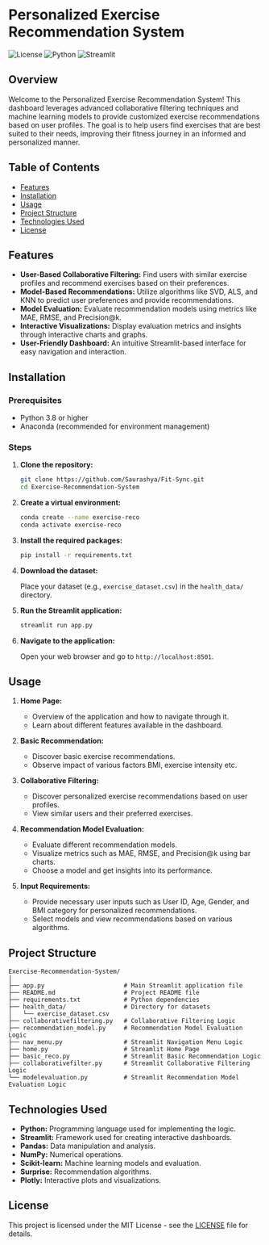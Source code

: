 # Personalized Exercise Recommendation System

![License](https://img.shields.io/badge/License-MIT-blue.svg)
![Python](https://img.shields.io/badge/Python-3.8%2B-green.svg)
![Streamlit](https://img.shields.io/badge/Streamlit-0.90%2B-orange.svg)

## Overview

Welcome to the Personalized Exercise Recommendation System! This dashboard leverages advanced collaborative filtering techniques and machine learning models to provide customized exercise recommendations based on user profiles. The goal is to help users find exercises that are best suited to their needs, improving their fitness journey in an informed and personalized manner.

## Table of Contents

- [Features](#features)
- [Installation](#installation)
- [Usage](#usage)
- [Project Structure](#project-structure)
- [Technologies Used](#technologies-used)
- [License](#license)

## Features

- **User-Based Collaborative Filtering:** Find users with similar exercise profiles and recommend exercises based on their preferences.
- **Model-Based Recommendations:** Utilize algorithms like SVD, ALS, and KNN to predict user preferences and provide recommendations.
- **Model Evaluation:** Evaluate recommendation models using metrics like MAE, RMSE, and Precision@k.
- **Interactive Visualizations:** Display evaluation metrics and insights through interactive charts and graphs.
- **User-Friendly Dashboard:** An intuitive Streamlit-based interface for easy navigation and interaction.

## Installation

### Prerequisites

- Python 3.8 or higher
- Anaconda (recommended for environment management)

### Steps

1. **Clone the repository:**

   ```bash
   git clone https://github.com/Saurashya/Fit-Sync.git
   cd Exercise-Recommendation-System
   ```

2. **Create a virtual environment:**

   ```bash
   conda create --name exercise-reco
   conda activate exercise-reco
   ```

3. **Install the required packages:**

   ```bash
   pip install -r requirements.txt
   ```

4. **Download the dataset:**

   Place your dataset (e.g., `exercise_dataset.csv`) in the `health_data/` directory.

5. **Run the Streamlit application:**

   ```bash
   streamlit run app.py
   ```

6. **Navigate to the application:**

   Open your web browser and go to `http://localhost:8501`.

## Usage

1. **Home Page:**
   - Overview of the application and how to navigate through it.
   - Learn about different features available in the dashboard.

2. **Basic Recommendation:**
   - Discover basic exercise recommendations.
   - Observe impact of various factors BMI, exercise intensity etc.

3. **Collaborative Filtering:**
   - Discover personalized exercise recommendations based on user profiles.
   - View similar users and their preferred exercises.

4. **Recommendation Model Evaluation:**
   - Evaluate different recommendation models.
   - Visualize metrics such as MAE, RMSE, and Precision@k using bar charts.
   - Choose a model and get insights into its performance.

5. **Input Requirements:**
   - Provide necessary user inputs such as User ID, Age, Gender, and BMI category for personalized recommendations.
   - Select models and view recommendations based on various algorithms.

## Project Structure

```
Exercise-Recommendation-System/
│
├── app.py                      # Main Streamlit application file
├── README.md                   # Project README file
├── requirements.txt            # Python dependencies
├── health_data/                # Directory for datasets
│   └── exercise_dataset.csv
├── collaborativefiltering.py   # Collaborative Filtering Logic
├── recommendation_model.py     # Recommendation Model Evaluation Logic
├── nav_menu.py                 # Streamlit Navigation Menu Logic
├── home.py                     # Streamlit Home Page 
├── basic_reco.py               # Streamlit Basic Recommendation Logic
├── collaborativefilter.py      # Streamlit Collaborative Filtering Logic
└── modelevaluation.py          # Streamlit Recommendation Model Evaluation Logic

```

## Technologies Used

- **Python:** Programming language used for implementing the logic.
- **Streamlit:** Framework used for creating interactive dashboards.
- **Pandas:** Data manipulation and analysis.
- **NumPy:** Numerical operations.
- **Scikit-learn:** Machine learning models and evaluation.
- **Surprise:** Recommendation algorithms.
- **Plotly:** Interactive plots and visualizations.

## License

This project is licensed under the MIT License - see the [LICENSE](LICENSE) file for details.


